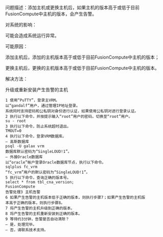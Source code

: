 问题描述：添加主机或更换主机后，如果主机的版本高于或低于目前FusionCompute中主机的版本，会产生告警。

对系统的影响：

可能会造成系统运行异常。

可能原因：

添加主机后，添加的主机版本高于或低于目前FusionCompute中主机的版本；

更换主机后，更换的主机版本高于或低于目前FusionCompute中主机的版本。

解决方法：

升级或重新安装产生告警的主机
    
    1 使用“PuTTY”，登录主VRM。
    以“gandalf”用户，通过管理IP地址登录。
    系统同时支持密码和公私钥对身份进行认证，如果使用公私钥对进行登录认证。
    2 执行以下命令，并按提示输入“root”用户的密码，切换至“root”用户。
    su - root
    3 执行以下命令，防止系统超时退出。
    TMOUT=0
    4 执行以下命令，登录VRM数据库。
    – 高斯数据库
    psql -U galax vrm
    数据库默认密码为“SingleLOUD!1”。
    – 外接Oracle数据库
    以“oracle”帐户登录Oracle数据库节点，执行以下命令。
    sqlplus fc_vrm
    “fc_vrm”用户的默认密码为“SingleLOUD!1”。
    5 执行以下命令，查询正确的版本号。
    select * from tbl_cna_version;
    FusionCompute
    告警处理3 主机告警
    6 如果产生告警的主机版本低于正确的版本，则执行步骤7；如果产生告警的主机版
    本高于正确的版本，则执行步骤8。
    7 将产生告警的主机升级到正确的版本。
    8 将产生告警的主机重新安装到正确的版本。
    9 等待约3分钟，告警是否自动清除？
    – 是，处理完毕。
    – 否，请联系技术支持。
    